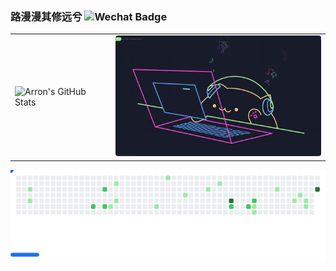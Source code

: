 ### 路漫漫其修远兮  ![Wechat Badge](https://img.shields.io/badge/-zhl1232-7BB32E?style=flat-square&logo=wechat&logoColor=white)

<table>
  <tr>
    <td valign="middle">
      <img src="https://github-readme-stats.vercel.app/api?username=zhl1232&show_icons=true&theme=radical" alt="Arron's GitHub Stats" style="height: 195px; object-fit: cover;" />
    </td>
    <td valign="middle">
      <img src="https://github.com/zhl1232/zhl1232/blob/main/CodingCat.gif?raw=true" alt="Coding Cat" style="height: 193px; object-fit: cover; border-radius: 4px;" />
    </td>
  </tr>
</table>
<picture>
  <source media="(prefers-color-scheme: dark)" srcset="breakout-dark.svg">
  <source media="(prefers-color-scheme: light)" srcset="breakout-light.svg">
  <img alt="github breakout" src="breakout-light.svg">
</picture>
